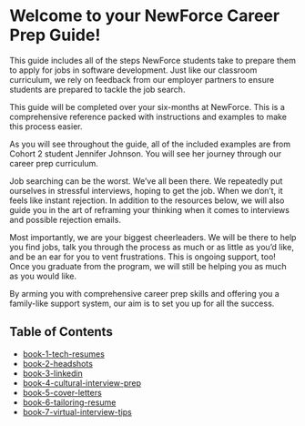# Welcome to your NewForce Career Prep Guide! 

This guide includes all of the steps NewForce students take to prepare them to apply for jobs in software development. Just like our classroom curriculum, we rely on feedback from our employer partners to ensure students are prepared to tackle the job search. 

This guide will be completed over your six-months at NewForce. This is a comprehensive reference packed with instructions and examples to make this process easier. 

As you will see throughout the guide, all of the included examples are from Cohort 2 student Jennifer Johnson. You will see her journey through our career prep curriculum. 

Job searching can be the worst. We’ve all been there. We repeatedly put ourselves in stressful interviews, hoping to get the job. When we don’t, it feels like instant rejection. In addition to the resources below, we will also guide you in the art of reframing your thinking when it comes to interviews and possible rejection emails. 

Most importantly, we are your biggest cheerleaders. We will be there to help you find jobs, talk you through the process as much or as little as you’d like, and be an ear for you to vent frustrations. This is ongoing support, too! Once you graduate from the program, we will still be helping you as much as you would like. 

By arming you with comprehensive career prep skills and offering you a family-like support system, our aim is to set you up for all the success.

## Table of Contents

- [book-1-tech-resumes](/book-1-tech-resumes)
- [book-2-headshots](book-2-headshots)
- [book-3-linkedin](/book-3-linkedin)
- [book-4-cultural-interview-prep](/book-4-cultural-interview-prep) 
- [book-5-cover-letters](/book-5-cover-letters)
- [book-6-tailoring-resume](/book-5-cover-letters/book-6-tailoring-resume/steps-to-tailoring-your-resume.md)
- [book-7-virtual-interview-tips](/book-7-virtual-interview-tips)

